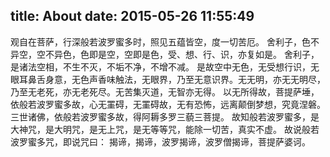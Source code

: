 title: About
date: 2015-05-26 11:55:49
---
观自在菩萨，行深般若波罗蜜多时，照见五蕴皆空，度一切苦厄。
舍利子，色不异空，空不异色，色即是空，空即是色，受、想、行、识，亦复如是。
舍利子，是诸法空相，不生不灭，不垢不净，不增不减。
是故空中无色，无受想行识，无眼耳鼻舌身意，无色声香味触法，无眼界，乃至无意识界。无无明，亦无无明尽，乃至无老死，亦无老死尽。无苦集灭道，无智亦无得。
以无所得故，菩提萨埵，依般若波罗蜜多故，心无罣碍，无罣碍故，无有恐怖，远离颠倒梦想，究竟涅磐。三世诸佛，依般若波罗蜜多故，得阿耨多罗三藐三菩提。
故知般若波罗蜜多，是大神咒，是大明咒，是无上咒，是无等等咒，能除一切苦，真实不虚。
故说般若波罗蜜多咒，即说咒曰：
揭谛，揭谛，波罗揭谛，波罗僧揭谛，菩提萨婆诃。 